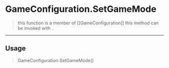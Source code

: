 # GameConfiguration.SetGameMode
> this function is a member of [[GameConfiguration]]
> this method can be invoked with `.`
-----
## Usage
> GameConfiguration.SetGameMode()
